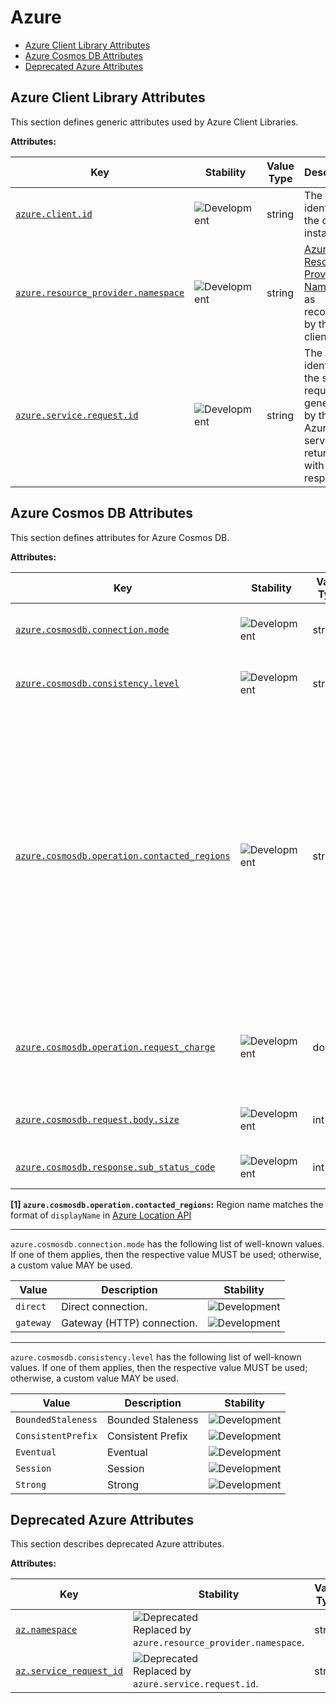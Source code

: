 <!-- NOTE: THIS FILE IS AUTOGENERATED. DO NOT EDIT BY HAND. -->
<!-- see templates/registry/markdown/attribute_namespace.md.j2 -->

# Azure

- [Azure Client Library Attributes](#azure-client-library-attributes)
- [Azure Cosmos DB Attributes](#azure-cosmos-db-attributes)
- [Deprecated Azure Attributes](#deprecated-azure-attributes)

## Azure Client Library Attributes

This section defines generic attributes used by Azure Client Libraries.

**Attributes:**

| Key | Stability | Value Type | Description | Example Values |
|---|---|---|---|---|
| <a id="azure-client-id" href="#azure-client-id">`azure.client.id`</a> | ![Development](https://img.shields.io/badge/-development-blue) | string | The unique identifier of the client instance. | `3ba4827d-4422-483f-b59f-85b74211c11d`; `storage-client-1` |
| <a id="azure-resource-provider-namespace" href="#azure-resource-provider-namespace">`azure.resource_provider.namespace`</a> | ![Development](https://img.shields.io/badge/-development-blue) | string | [Azure Resource Provider Namespace](https://learn.microsoft.com/azure/azure-resource-manager/management/azure-services-resource-providers) as recognized by the client. | `Microsoft.Storage`; `Microsoft.KeyVault`; `Microsoft.ServiceBus` |
| <a id="azure-service-request-id" href="#azure-service-request-id">`azure.service.request.id`</a> | ![Development](https://img.shields.io/badge/-development-blue) | string | The unique identifier of the service request. It's generated by the Azure service and returned with the response. | `00000000-0000-0000-0000-000000000000` |

## Azure Cosmos DB Attributes

This section defines attributes for Azure Cosmos DB.

**Attributes:**

| Key | Stability | Value Type | Description | Example Values |
|---|---|---|---|---|
| <a id="azure-cosmosdb-connection-mode" href="#azure-cosmosdb-connection-mode">`azure.cosmosdb.connection.mode`</a> | ![Development](https://img.shields.io/badge/-development-blue) | string | Cosmos client connection mode. | `gateway`; `direct` |
| <a id="azure-cosmosdb-consistency-level" href="#azure-cosmosdb-consistency-level">`azure.cosmosdb.consistency.level`</a> | ![Development](https://img.shields.io/badge/-development-blue) | string | Account or request [consistency level](https://learn.microsoft.com/azure/cosmos-db/consistency-levels). | `Eventual`; `ConsistentPrefix`; `BoundedStaleness`; `Strong`; `Session` |
| <a id="azure-cosmosdb-operation-contacted-regions" href="#azure-cosmosdb-operation-contacted-regions">`azure.cosmosdb.operation.contacted_regions`</a> | ![Development](https://img.shields.io/badge/-development-blue) | string[] | List of regions contacted during operation in the order that they were contacted. If there is more than one region listed, it indicates that the operation was performed on multiple regions i.e. cross-regional call. [1] | `["North Central US", "Australia East", "Australia Southeast"]` |
| <a id="azure-cosmosdb-operation-request-charge" href="#azure-cosmosdb-operation-request-charge">`azure.cosmosdb.operation.request_charge`</a> | ![Development](https://img.shields.io/badge/-development-blue) | double | The number of request units consumed by the operation. | `46.18`; `1.0` |
| <a id="azure-cosmosdb-request-body-size" href="#azure-cosmosdb-request-body-size">`azure.cosmosdb.request.body.size`</a> | ![Development](https://img.shields.io/badge/-development-blue) | int | Request payload size in bytes. |  |
| <a id="azure-cosmosdb-response-sub-status-code" href="#azure-cosmosdb-response-sub-status-code">`azure.cosmosdb.response.sub_status_code`</a> | ![Development](https://img.shields.io/badge/-development-blue) | int | Cosmos DB sub status code. | `1000`; `1002` |

**[1] `azure.cosmosdb.operation.contacted_regions`:** Region name matches the format of `displayName` in [Azure Location API](https://learn.microsoft.com/rest/api/resources/subscriptions/list-locations)

---

`azure.cosmosdb.connection.mode` has the following list of well-known values. If one of them applies, then the respective value MUST be used; otherwise, a custom value MAY be used.

| Value  | Description | Stability |
|---|---|---|
| `direct` | Direct connection. | ![Development](https://img.shields.io/badge/-development-blue) |
| `gateway` | Gateway (HTTP) connection. | ![Development](https://img.shields.io/badge/-development-blue) |

---

`azure.cosmosdb.consistency.level` has the following list of well-known values. If one of them applies, then the respective value MUST be used; otherwise, a custom value MAY be used.

| Value  | Description | Stability |
|---|---|---|
| `BoundedStaleness` | Bounded Staleness | ![Development](https://img.shields.io/badge/-development-blue) |
| `ConsistentPrefix` | Consistent Prefix | ![Development](https://img.shields.io/badge/-development-blue) |
| `Eventual` | Eventual | ![Development](https://img.shields.io/badge/-development-blue) |
| `Session` | Session | ![Development](https://img.shields.io/badge/-development-blue) |
| `Strong` | Strong | ![Development](https://img.shields.io/badge/-development-blue) |

## Deprecated Azure Attributes

This section describes deprecated Azure attributes.

**Attributes:**

| Key | Stability | Value Type | Description | Example Values |
|---|---|---|---|---|
| <a id="az-namespace" href="#az-namespace">`az.namespace`</a> | ![Deprecated](https://img.shields.io/badge/-deprecated-red)<br>Replaced by `azure.resource_provider.namespace`. | string | Deprecated, use `azure.resource_provider.namespace` instead. | `Microsoft.Storage`; `Microsoft.KeyVault`; `Microsoft.ServiceBus` |
| <a id="az-service-request-id" href="#az-service-request-id">`az.service_request_id`</a> | ![Deprecated](https://img.shields.io/badge/-deprecated-red)<br>Replaced by `azure.service.request.id`. | string | Deprecated, use `azure.service.request.id` instead. | `00000000-0000-0000-0000-000000000000` |
